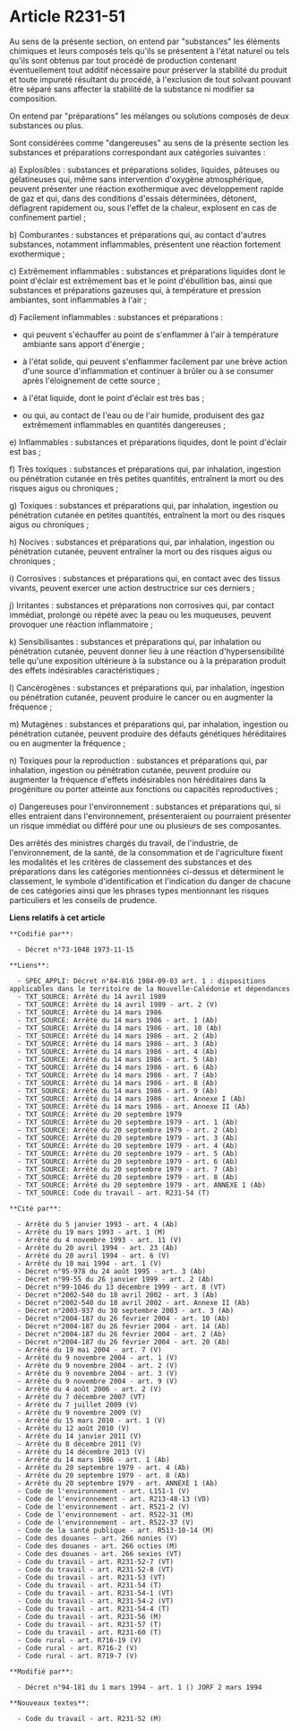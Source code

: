 # Article R231-51

Au sens de la présente section, on entend par "substances" les éléments chimiques et leurs composés tels qu'ils se présentent
à l'état naturel ou tels qu'ils sont obtenus par tout procédé de production contenant éventuellement tout additif nécessaire
pour préserver la stabilité du produit et toute impureté résultant du procédé, à l'exclusion de tout solvant pouvant être
séparé sans affecter la stabilité de la substance ni modifier sa composition.

On entend par "préparations" les mélanges ou solutions composés de deux substances ou plus.

Sont considérées comme "dangereuses" au sens de la présente section les substances et préparations correspondant aux
catégories suivantes :

a) Explosibles : substances et préparations solides, liquides, pâteuses ou gélatineuses qui, même sans intervention d'oxygène
atmosphérique, peuvent présenter une réaction exothermique avec développement rapide de gaz et qui, dans des conditions
d'essais déterminées, détonent, déflagrent rapidement ou, sous l'effet de la chaleur, explosent en cas de confinement
partiel ;

b) Comburantes : substances et préparations qui, au contact d'autres substances, notamment inflammables, présentent une
réaction fortement exothermique ;

c) Extrêmement inflammables : substances et préparations liquides dont le point d'éclair est extrêmement bas et le point
d'ébullition bas, ainsi que substances et préparations gazeuses qui, à température et pression ambiantes, sont inflammables à
l'air ;

d) Facilement inflammables : substances et préparations :

- qui peuvent s'échauffer au point de s'enflammer à l'air à température ambiante sans apport d'énergie ;

- à l'état solide, qui peuvent s'enflammer facilement par une brève action d'une source d'inflammation et continuer à brûler
ou à se consumer après l'éloignement de cette source ;

- à l'état liquide, dont le point d'éclair est très bas ;

- ou qui, au contact de l'eau ou de l'air humide, produisent des gaz extrêmement inflammables en quantités dangereuses ;

e) Inflammables : substances et préparations liquides, dont le point d'éclair est bas ;

f) Très toxiques : substances et préparations qui, par inhalation, ingestion ou pénétration cutanée en très petites
quantités, entraînent la mort ou des risques aigus ou chroniques ;

g) Toxiques : substances et préparations qui, par inhalation, ingestion ou pénétration cutanée en petites quantités,
entraînent la mort ou des risques aigus ou chroniques ;

h) Nocives : substances et préparations qui, par inhalation, ingestion ou pénétration cutanée, peuvent entraîner la mort ou
des risques aigus ou chroniques ;

i) Corrosives : substances et préparations qui, en contact avec des tissus vivants, peuvent exercer une action destructrice
sur ces derniers ;

j) Irritantes : substances et préparations non corrosives qui, par contact immédiat, prolongé ou répété avec la peau ou les
muqueuses, peuvent provoquer une réaction inflammatoire ;

k) Sensibilisantes : substances et préparations qui, par inhalation ou pénétration cutanée, peuvent donner lieu à une
réaction d'hypersensibilité telle qu'une exposition ultérieure à la substance ou à la préparation produit des effets
indésirables caractéristiques ;

l) Cancérogènes : substances et préparations qui, par inhalation, ingestion ou pénétration cutanée, peuvent produire le
cancer ou en augmenter la fréquence ;

m) Mutagènes : substances et préparations qui, par inhalation, ingestion ou pénétration cutanée, peuvent produire des défauts
génétiques héréditaires ou en augmenter la fréquence ;

n) Toxiques pour la reproduction : substances et préparations qui, par inhalation, ingestion ou pénétration cutanée, peuvent
produire ou augmenter la fréquence d'effets indésirables non héréditaires dans la progéniture ou porter atteinte aux
fonctions ou capacités reproductives ;

o) Dangereuses pour l'environnement : substances et préparations qui, si elles entraient dans l'environnement, présenteraient
ou pourraient présenter un risque immédiat ou différé pour une ou plusieurs de ses composantes.

Des arrêtés des ministres chargés du travail, de l'industrie, de l'environnement, de la santé, de la consommation et de
l'agriculture fixent les modalités et les critères de classement des substances et des préparations dans les catégories
mentionnées ci-dessus et déterminent le classement, le symbole d'identification et l'indication du danger de chacune de ces
catégories ainsi que les phrases types mentionnant les risques particuliers et les conseils de prudence.

**Liens relatifs à cet article**

	**Codifié par**:

	  - Décret n°73-1048 1973-11-15

	**Liens**:

	  - SPEC_APPLI: Décret n°84-816 1984-09-03 art. 1 : dispositions applicables dans le territoire de la Nouvelle-Calédonie et dépendances
	  - TXT_SOURCE: Arrêté du 14 avril 1989
	  - TXT_SOURCE: Arrêté du 14 avril 1989 - art. 2 (V)
	  - TXT_SOURCE: Arrêté du 14 mars 1986
	  - TXT_SOURCE: Arrêté du 14 mars 1986 - art. 1 (Ab)
	  - TXT_SOURCE: Arrêté du 14 mars 1986 - art. 10 (Ab)
	  - TXT_SOURCE: Arrêté du 14 mars 1986 - art. 2 (Ab)
	  - TXT_SOURCE: Arrêté du 14 mars 1986 - art. 3 (Ab)
	  - TXT_SOURCE: Arrêté du 14 mars 1986 - art. 4 (Ab)
	  - TXT_SOURCE: Arrêté du 14 mars 1986 - art. 5 (Ab)
	  - TXT_SOURCE: Arrêté du 14 mars 1986 - art. 6 (Ab)
	  - TXT_SOURCE: Arrêté du 14 mars 1986 - art. 7 (Ab)
	  - TXT_SOURCE: Arrêté du 14 mars 1986 - art. 8 (Ab)
	  - TXT_SOURCE: Arrêté du 14 mars 1986 - art. 9 (Ab)
	  - TXT_SOURCE: Arrêté du 14 mars 1986 - art. Annexe I (Ab)
	  - TXT_SOURCE: Arrêté du 14 mars 1986 - art. Annexe II (Ab)
	  - TXT_SOURCE: Arrêté du 20 septembre 1979
	  - TXT_SOURCE: Arrêté du 20 septembre 1979 - art. 1 (Ab)
	  - TXT_SOURCE: Arrêté du 20 septembre 1979 - art. 2 (Ab)
	  - TXT_SOURCE: Arrêté du 20 septembre 1979 - art. 3 (Ab)
	  - TXT_SOURCE: Arrêté du 20 septembre 1979 - art. 4 (Ab)
	  - TXT_SOURCE: Arrêté du 20 septembre 1979 - art. 5 (Ab)
	  - TXT_SOURCE: Arrêté du 20 septembre 1979 - art. 6 (Ab)
	  - TXT_SOURCE: Arrêté du 20 septembre 1979 - art. 7 (Ab)
	  - TXT_SOURCE: Arrêté du 20 septembre 1979 - art. 8 (Ab)
	  - TXT_SOURCE: Arrêté du 20 septembre 1979 - art. ANNEXE 1 (Ab)
	  - TXT_SOURCE: Code du travail - art. R231-54 (T)

	**Cité par**:

	  - Arrêté du 5 janvier 1993 - art. 4 (Ab)
	  - Arrêté du 19 mars 1993 - art. 1 (M)
	  - Arrêté du 4 novembre 1993 - art. 11 (V)
	  - Arrêté du 20 avril 1994 - art. 23 (Ab)
	  - Arrêté du 20 avril 1994 - art. 6 (V)
	  - Arrêté du 10 mai 1994 - art. 1 (V)
	  - Décret n°95-978 du 24 août 1995 - art. 3 (Ab)
	  - Décret n°99-55 du 26 janvier 1999 - art. 2 (Ab)
	  - Décret n°99-1046 du 13 décembre 1999 - art. 8 (VT)
	  - Décret n°2002-540 du 18 avril 2002 - art. 3 (Ab)
	  - Décret n°2002-540 du 18 avril 2002 - art. Annexe II (Ab)
	  - Décret n°2003-937 du 30 septembre 2003 - art. 3 (Ab)
	  - Décret n°2004-187 du 26 février 2004 - art. 10 (Ab)
	  - Décret n°2004-187 du 26 février 2004 - art. 14 (Ab)
	  - Décret n°2004-187 du 26 février 2004 - art. 2 (Ab)
	  - Décret n°2004-187 du 26 février 2004 - art. 20 (Ab)
	  - Arrêté du 19 mai 2004 - art. 7 (V)
	  - Arrêté du 9 novembre 2004 - art. 1 (V)
	  - Arrêté du 9 novembre 2004 - art. 2 (V)
	  - Arrêté du 9 novembre 2004 - art. 3 (V)
	  - Arrêté du 9 novembre 2004 - art. 9 (V)
	  - Arrêté du 4 août 2006 - art. 2 (V)
	  - Arrêté du 7 décembre 2007 (VT)
	  - Arrêté du 7 juillet 2009 (V)
	  - Arrêté du 9 novembre 2009 (V)
	  - Arrêté du 15 mars 2010 - art. 1 (V)
	  - Arrêté du 12 août 2010 (V)
	  - Arrêté du 14 janvier 2011 (V)
	  - Arrêté du 8 décembre 2011 (V)
	  - Arrêté du 14 décembre 2013 (V)
	  - Arrêté du 14 mars 1986 - art. 1 (Ab)
	  - Arrêté du 20 septembre 1979 - art. 4 (Ab)
	  - Arrêté du 20 septembre 1979 - art. 8 (Ab)
	  - Arrêté du 20 septembre 1979 - art. ANNEXE 1 (Ab)
	  - Code de l'environnement - art. L151-1 (V)
	  - Code de l'environnement - art. R213-48-13 (VD)
	  - Code de l'environnement - art. R521-2 (V)
	  - Code de l'environnement - art. R522-31 (M)
	  - Code de l'environnement - art. R522-37 (V)
	  - Code de la santé publique - art. R513-10-14 (M)
	  - Code des douanes - art. 266 nonies (V)
	  - Code des douanes - art. 266 octies (M)
	  - Code des douanes - art. 266 sexies (VT)
	  - Code du travail - art. R231-52-7 (VT)
	  - Code du travail - art. R231-52-8 (VT)
	  - Code du travail - art. R231-53 (VT)
	  - Code du travail - art. R231-54 (T)
	  - Code du travail - art. R231-54-1 (VT)
	  - Code du travail - art. R231-54-2 (VT)
	  - Code du travail - art. R231-54-4 (T)
	  - Code du travail - art. R231-56 (M)
	  - Code du travail - art. R231-57 (T)
	  - Code du travail - art. R231-60 (T)
	  - Code rural - art. R716-19 (V)
	  - Code rural - art. R716-2 (V)
	  - Code rural - art. R719-7 (V)

	**Modifié par**:

	  - Décret n°94-181 du 1 mars 1994 - art. 1 () JORF 2 mars 1994

	**Nouveaux textes**:

	  - Code du travail - art. R231-52 (M)
